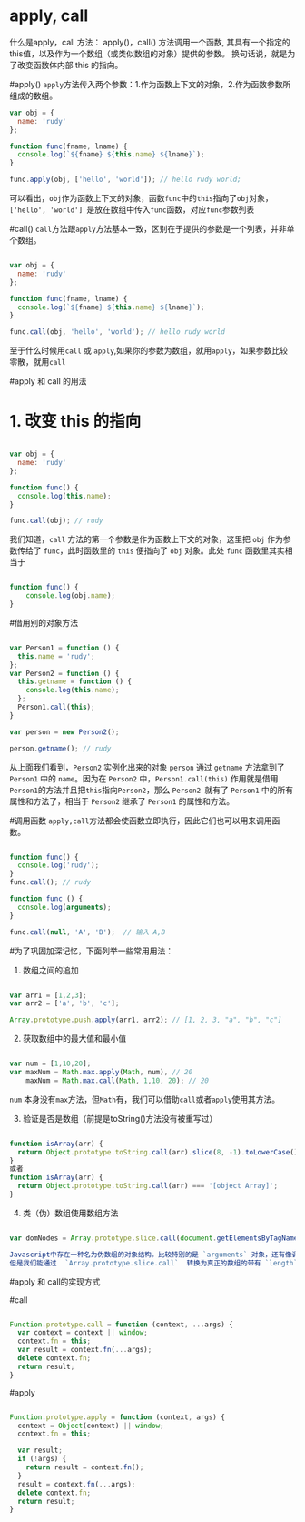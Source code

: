 # apply, call 
什么是apply，call 方法：
apply()，call() 方法调用一个函数, 其具有一个指定的this值，以及作为一个数组（或类似数组的对象）提供的参数。
换句话说，就是为了改变函数体内部 this 的指向。

#apply()
`apply`方法传入两个参数：1.作为函数上下文的对象，2.作为函数参数所组成的数组。

```javascript
var obj = {
  name: 'rudy'
};

function func(fname, lname) {
  console.log(`${fname} ${this.name} ${lname}`);
}

func.apply(obj, ['hello', 'world']); // hello rudy world;

```
可以看出，`obj`作为函数上下文的对象，函数`func`中的`this`指向了`obj`对象，`['hello', 'world'] `是放在数组中传入`func`函数，对应`func`参数列表

#call()
`call`方法跟`apply`方法基本一致，区别在于提供的参数是一个列表，并非单个数组。

```javascript

var obj = {
  name: 'rudy'
};

function func(fname, lname) {
  console.log(`${fname} ${this.name} ${lname}`);
}

func.call(obj, 'hello', 'world'); // hello rudy world

```

至于什么时候用`call` 或 `apply`,如果你的参数为数组，就用`apply`，如果参数比较零散，就用`call`

#apply 和 call 的用法
# 1. 改变 this 的指向
```javascript

var obj = {
  name: 'rudy'
};

function func() {
  console.log(this.name);
}

func.call(obj); // rudy


```

我们知道，`call` 方法的第一个参数是作为函数上下文的对象，这里把 `obj` 作为参数传给了 `func`，此时函数里的 `this` 便指向了 `obj` 对象。此处 `func` 函数里其实相当于

```javascript

function func() {
    console.log(obj.name);
}

```
#借用别的对象方法

```javascript

var Person1 = function () {
  this.name = 'rudy';
};
var Person2 = function () {
  this.getname = function () {
    console.log(this.name);
  };
  Person1.call(this);
}

var person = new Person2();

person.getname(); // rudy

```

从上面我们看到，`Person2` 实例化出来的对象 `person` 通过 `getname` 方法拿到了 `Person1` 中的 `name`。因为在 `Person2` 中，`Person1.call(this)` 作用就是借用`Person1`的方法并且把`this`指向`Person2`，那么 `Person2 `就有了 `Person1` 中的所有属性和方法了，相当于 `Person2` 继承了 `Person1` 的属性和方法。

#调用函数
`apply,call`方法都会使函数立即执行，因此它们也可以用来调用函数。
```javascript

function func() {
  console.log('rudy');
}
func.call(); // rudy

function func () {
  console.log(arguments);
}

func.call(null, 'A', 'B');  // 输入 A,B

```

#为了巩固加深记忆，下面列举一些常用用法：

1. 数组之间的追加
```javascript

var arr1 = [1,2,3];
var arr2 = ['a', 'b', 'c'];

Array.prototype.push.apply(arr1, arr2); // [1, 2, 3, "a", "b", "c"]

```
2. 获取数组中的最大值和最小值
```javascript

var num = [1,10,20];
var maxNum = Math.max.apply(Math, num), // 20
    maxNum = Math.max.call(Math, 1,10, 20); // 20

```
`num` 本身没有`max`方法，但`Math`有，我们可以借助`call`或者`apply`使用其方法。

3. 验证是否是数组（前提是toString()方法没有被重写过）
```javascript

function isArray(arr) {
  return Object.prototype.toString.call(arr).slice(8, -1).toLowerCase() === 'array';
}
或者
function isArray(arr) {
  return Object.prototype.toString.call(arr) === '[object Array]';
}

```
4. 类（伪）数组使用数组方法

```javascript

var domNodes = Array.prototype.slice.call(document.getElementsByTagName('*'));

Javascript中存在一种名为伪数组的对象结构。比较特别的是 `arguments` 对象，还有像调用 `getElementsByTagName` , `document.childNodes` 之类的，它们返回 `NodeList` 对象都属于伪数组。不能应用 Array下的 `push` , `pop` 等方法。
但是我们能通过  `Array.prototype.slice.call`  转换为真正的数组的带有 `length` 属性的对象，这样 `domNodes` 就可以应用 `Array` 下的所有方法了。

```

#apply 和 call的实现方式

#call
```javascript

Function.prototype.call = function (context, ...args) {
  var context = context || window;
  context.fn = this;
  var result = context.fn(...args);
  delete context.fn;
  return result;
}

```

#apply
```javascript

Function.prototype.apply = function (context, args) {
  context = Object(context) || window;
  context.fn = this;

  var result;
  if (!args) {
    return result = context.fn();
  }
  result = context.fn(...args);
  delete context.fn;
  return result;
}

```